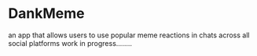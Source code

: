 # DankMeme
an app that allows users to use popular meme reactions in chats across all social platforms
work in progress........
